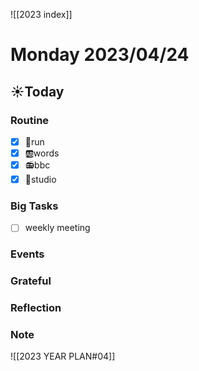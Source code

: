 ![[2023 index]]
# Monday 2023/04/24
## ☀Today
### Routine
- [x] 🏃run
- [x] 🆎words
- [x] 📻bbc
- [x] 📘studio
### Big Tasks
* [ ] weekly meeting
### Events
### Grateful
### Reflection
### Note

![[2023 YEAR PLAN#04]]